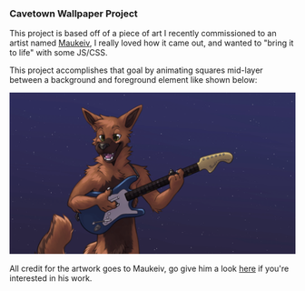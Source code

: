 ### Cavetown Wallpaper Project

This project is based off of a piece of art I recently commissioned to an artist named [Maukeiv](https://twitter.com/Maukeiv), I really loved how it came out, and wanted to "bring it to life" with some JS/CSS.

This project accomplishes that goal by animating squares mid-layer between a background and foreground element like shown below: 

![GIF of project demo](https://raw.githubusercontent.com/PhoenixSheppy/Cavetown-Wallpaper-Project/main/img/wallpaperv2%20demo.gif)

All credit for the artwork goes to Maukeiv, go give him a look [here](https://twitter.com/Maukeiv) if you're interested in his work.